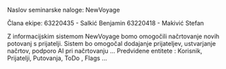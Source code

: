 Naslov seminarske naloge: NewVoyage 

Člana ekipe:
	63220435 - Salkić Benjamin
	63220418 - Makivić Stefan

Z informacijskim sistemom NewVoyage bomo omogočili načrtovanje novih potovanj s prijatelji.
Sistem bo omogočal dodajanje prijateljev, ustvarjanje načrtov, podporo AI pri načrtovanju ...
Predvidene entitete : Korisnik, Prijatelji, Putovanja, ToDo , Flags ...
